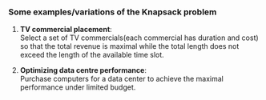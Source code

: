### Some examples/variations of the Knapsack problem

1) **TV commercial placement**:<br>
    Select a set of TV commercials(each commercial has duration and cost) so that the total revenue is maximal while the total length does not exceed the length of the available time slot.

2) **Optimizing data centre performance**:<br>
    Purchase computers for a data center to achieve the maximal performance under limited budget.